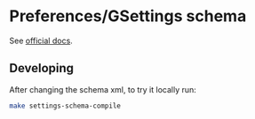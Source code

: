 # Preferences/GSettings schema
See [official docs](https://gjs.guide/extensions/development/preferences.html).

## Developing
After changing the schema xml, to try it locally run:
```bash
make settings-schema-compile
```
